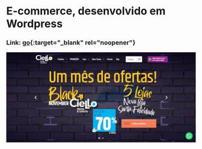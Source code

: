 # E-commerce, desenvolvido em Wordpress

### Link: [go](http://ciello.com.br/){:target="_blank" rel="noopener"}

![WebView](view.png)
